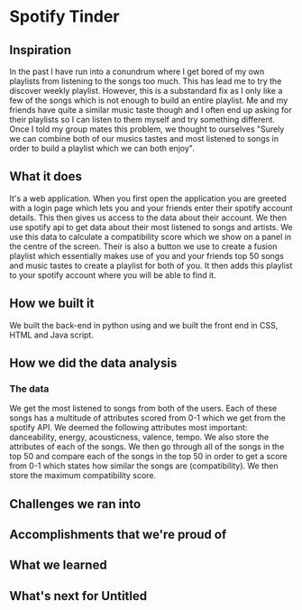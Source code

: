 # Spotify Tinder

## Inspiration
In the past I have run into a conundrum where I get bored of my own playlists from listening to the songs too much. This has lead me to try the discover weekly playlist. However, this is a substandard fix as I only like a few of the songs which is not enough to build an entire playlist. Me and my friends have quite a similar music taste though and I often end up asking for their playlists so I can listen to them myself and try something different. Once I told my group mates this problem, we thought to ourselves "Surely we can combine both of our musics tastes and most listened to songs in order to build a playlist which we can both enjoy".

## What it does
It's a web application. When you first open the application you are greeted with a login page which lets you and your friends enter their spotify account details. This then gives us access to the data about their account. We then use spotify api to get data about their most listened to songs and artists. We use this data to calculate a compatibility score which we show on a panel in the centre of the screen. Their is also a button we use to create a fusion playlist which essentially makes use of you and your friends top 50 songs and music tastes to create a playlist for both of you. It then adds this playlist to your spotify account where you will be able to find it.

## How we built it
We built the back-end in python using and we built the front end in CSS, HTML and Java script. 

## How we did the data analysis

### The data
We get the most listened to songs from both of the users. Each of these songs has a multitude of attributes scored from 0-1 which we get from the spotify API. We deemed the following attributes most important: danceability, energy, acousticness, valence, tempo. We also store the attributes of each of the songs. We then go through all of the songs in the top 50 and compare each of the songs in the top 50 in order to get a score from 0-1 which states how similar the songs are (compatibility). We then store the maximum compatibility score. 

## Challenges we ran into

## Accomplishments that we're proud of

## What we learned

## What's next for Untitled
